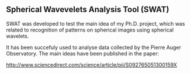 ## Spherical Wavevelets Analysis Tool (SWAT)

SWAT was developed to test the main idea of my Ph.D. project,
which was related to recognition of patterns on spherical images
using spherical wavelets.

It has been succefuly used to analyse data collected by the Pierre
Auger Observatory. The main ideas have been published in the paper:

http://www.sciencedirect.com/science/article/pii/S092765051300159X



